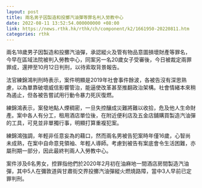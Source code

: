 ```yaml
---
layout: post
title: 兩名男子因製造和投擲汽油彈等罪名判入勞教中心
date: 2022-08-11 13:52:54.000000000 +08:00
link: https://news.rthk.hk/rthk/ch/component/k2/1661950-20220811.htm
categories: rthk
---
```


兩名18歲男子因製造和投擲汽油彈，承認縱火及管有物品意圖損壞財產等罪名，今早在區域法院被判入勞教中心，同案另一名20歲女子受審後，今日被裁定兩罪罪成，還押至10月12日判刑，以待索取背景報告。

法官練錦鴻判刑時表示，案件明顯是2019年社會事件餘波，各被告沒有深思熟慮，以為單靠破壞威信影響管治，能逼使改革甚至推翻政治架構。社會情緒本來稍為遏止，但各被告嘗試用行動令暴力死灰復燃。

練錦鴻表示，案發地點人煙稠密，一旦失控釀成災難將難以收拾，危及他人生命財產。案中各人有分工，租用酒店單位後，在附近便利店及五金店舖購買製造汽油彈的工具，可見並非單獨行事，明顯打算重複犯案。

練錦鴻強調，年輕非任意妄為的藉口，然而兩名男被告犯案時年僅16歲，心智尚未成熟，在案中自命意見領袖、年輕人導師。考慮到被告有案底會令生活困難，亦屬刑期一部分，因此最終判兩人入勞教中心。

案件涉及6名男女，控罪指他們於2020年2月初在油麻地一間酒店房間製造汽油彈，其中5人在彌敦道與甘肅街交界投擲汽油彈縱火燃燒路障，當中3人早前已定罪判刑。
